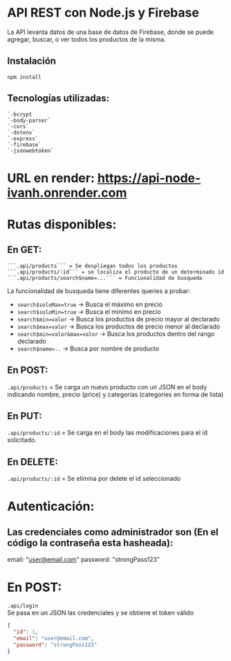 # API REST con Node.js y Firebase 

La API levanta datos de una base de datos de Firebase, donde se puede agregar, buscar, o ver todos los productos de la misma.

## Instalación

```shell
npm install

```
## Tecnologías utilizadas: 
    `-bcrypt
    `-body-parser`
    `-cors`
    `-dotenv`
    `-express`
    `-firebase`
    `-jsonwebtoken`

# URL en render: https://api-node-ivanh.onrender.com

# Rutas disponibles:


## En GET:
   ` ```.api/products``` = Se despliegan todos los productos 
    ```.api/products/:id``` = se localiza el producto de un determinado id
    ```.api/products/search$name=...``` = Funcionalidad de busqueda `

La funcionalidad de busqueda tiene diferentes queries a probar:

- `search$soloMax=true` -> Busca el máximo en precio  
- `search$soloMin=true` -> Busca el mínimo en precio  
- `search$min=valor` -> Busca los productos de precio mayor al declarado  
- `search$max=valor` -> Busca los productos de precio menor al declarado  
- `search$min=valor&max=valor` -> Busca los productos dentro del rango declarado  
- `search$name=..` -> Busca por nombre de producto  

    

## En POST:
```.api/products``` = Se carga un nuevo producto con un JSON en el body indicando nombre, precio (price) y categorias (categories en forma de lista)

## En PUT:
```.api/products/:id``` = Se carga en el body las modificaciones para el id solicitado.

## En DELETE:
```.api/products/:id``` = Se elimina por delete el id seleccionado

# Autenticación:
## Las credenciales como administrador son (En el código la contraseña esta hasheada): 

email: "user@email.com"
password: "strongPass123"

# En POST:

`.api/login`  
Se pasa en un JSON las credenciales y se obtiene el token válido

```json
{
  "id": 1,
  "email": "user@email.com",
  "password": "strongPass123"
}

